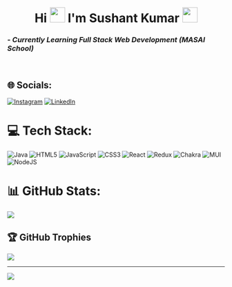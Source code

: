 <!----------------------------------- Heading Section ------------------------------------>
<h1 align="center">
    Hi
    <img src="https://media.giphy.com/media/hvRJCLFzcasrR4ia7z/giphy.gif" width="35">
    I'm Sushant Kumar
    <img src="https://camo.githubusercontent.com/d3359cb00ab0b5ed8f2e1fe3fceb4fbaf3b614340f8c0db99c17b9f50b351770/68747470733a2f2f656d6f6a69732e736c61636b6d6f6a69732e636f6d2f656d6f6a69732f696d616765732f313533313834393433302f343234362f626c6f622d73756e676c61737365732e6769663f31353331383439343330" width="35">
</h1>



<!----------------------------------- About Section ------------------------------------>

<!-- <h3>
    <i>- I'm a Full Stack Web Developer skilled in MERN stack who focuses on writing clean, elegant and efficient code.</i>
</h3> -->

<h3>
    <i>- Currently Learning Full Stack Web Development (MASAI School)</i>
</h3>
<br>



## 🌐 Socials:
[![Instagram](https://img.shields.io/badge/Instagram-%23E4405F.svg?logo=Instagram&logoColor=white)](https://instagram.com/sushantnegee) [![LinkedIn](https://img.shields.io/badge/LinkedIn-%230077B5.svg?logo=linkedin&logoColor=white)](https://linkedin.com/in/sushant-kumar-937156234) 

# 💻 Tech Stack:
![Java](https://img.shields.io/badge/java-%23ED8B00.svg?style=for-the-badge&logo=java&logoColor=white) ![HTML5](https://img.shields.io/badge/html5-%23E34F26.svg?style=for-the-badge&logo=html5&logoColor=white) ![JavaScript](https://img.shields.io/badge/javascript-%23323330.svg?style=for-the-badge&logo=javascript&logoColor=%23F7DF1E) ![CSS3](https://img.shields.io/badge/css3-%231572B6.svg?style=for-the-badge&logo=css3&logoColor=white) ![React](https://img.shields.io/badge/react-%2320232a.svg?style=for-the-badge&logo=react&logoColor=%2361DAFB) ![Redux](https://img.shields.io/badge/redux-%23593d88.svg?style=for-the-badge&logo=redux&logoColor=white) ![Chakra](https://img.shields.io/badge/chakra-%234ED1C5.svg?style=for-the-badge&logo=chakraui&logoColor=white) ![MUI](https://img.shields.io/badge/MUI-%230081CB.svg?style=for-the-badge&logo=material-ui&logoColor=white) ![NodeJS](https://img.shields.io/badge/node.js-6DA55F?style=for-the-badge&logo=node.js&logoColor=white)
# 📊 GitHub Stats:
<!-- ![](https://github-readme-stats.vercel.app/api?username=sushantnegee&theme=radical&hide_border=false&include_all_commits=false&count_private=true)<br/> -->
![](https://github-readme-streak-stats.herokuapp.com/?user=sushantnegee&theme=radical&hide_border=false)<br/>
<!-- ![](https://github-readme-stats.vercel.app/api/top-langs/?username=sushantnegee&theme=radical&hide_border=false&include_all_commits=false&count_private=true&layout=compact) -->

## 🏆 GitHub Trophies
![](https://github-profile-trophy.vercel.app/?username=sushantnegee&theme=discord&no-frame=false&no-bg=true&margin-w=4)

---
[![](https://visitcount.itsvg.in/api?id=sushantnegee&icon=2&color=0)](https://visitcount.itsvg.in)

<!-- Proudly created with GPRM ( https://gprm.itsvg.in ) -->
